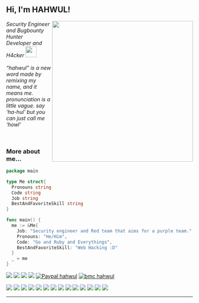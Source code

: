 <h2> Hi, I'm HAHWUL!</h2>
<img align='right' src="https://github-readme-stats.vercel.app/api?username=hahwul&show_icons=true&theme=radical" width="380">
<p><em>Security Engineer and Bugbounty Hunter <br>
  Developer and H4cker <img src="https://media.giphy.com/media/WUlplcMpOCEmTGBtBW/giphy.gif" width="30"><br><br>
  “hahwul” is a new word made by remixing my name, and it means me. pronunciation is a little vague. say ‘ha-hul’ but you can just call me ‘howl’
</em></p>

<br>

### More about me...
```go
package main

type Me struct{
  Pronouns string
  Code string
  Job string
  BestAndFavoriteSkill string
}

func main() {
  me := &Me{
    Job: "Security engineer and Red team that aims for a purple team.",
    Pronouns: "He/Him",
    Code: "Go and Ruby and Everythings",
    BestAndFavoriteSkill: "Web Hacking :D"
  }
  _ = me
}
```

[![](https://img.shields.io/twitter/follow/hahwul?color=gray&logo=twitter&label=%40hahwul&style=flat)](https://twitter.com/hahwul)
[![](https://img.shields.io/github/followers/hahwul?color=gray&label=%40hahwul&logo=GitHub)](https://github.com/hahwul)
[![](https://img.shields.io/github/stars/hahwul?color=gray&logo=GitHub)](https://github.com/hahwul)
[![](https://img.shields.io/badge/-hackerone-black?logo=hackerone&color=gray&style=flat)](https://hackerone.com/hahwul)
[![Paypal hahwul](https://img.shields.io/badge/support-$-ff69b4.svg?style=flat&color=gray&logo=paypal)](https://paypal.me/hahwul)
[![bmc hahwul](https://img.shields.io/badge/support-@-ff69b4.svg?style=flat&color=gray&logo=buy%20me%20a%20coffee)](https://www.buymeacoffee.com/hahwul)

![](https://img.shields.io/badge/-go-black?logo=go&color=gray&style=flat)
![](https://img.shields.io/badge/-ruby-black?logo=ruby&color=gray&style=flat)
![](https://img.shields.io/badge/-eilxir-black?logo=elixir&color=gray&style=flat)
![](https://img.shields.io/badge/-swift-black?logo=swift&color=gray&style=flat)
![](https://img.shields.io/badge/-vue-black?logo=Vue.js&color=gray&style=flat)
![](https://img.shields.io/badge/-docker-black?logo=docker&color=gray&style=flat)
![](https://img.shields.io/badge/-k8s-black?logo=kubernetes&color=gray&style=flat)
![](https://img.shields.io/badge/-git-black?logo=git&color=gray&style=flat)
![](https://img.shields.io/badge/-github%20action-black?logo=Github%20Actions&color=gray&style=flat)
![](https://img.shields.io/badge/-nvim-black?logo=neovim&color=gray&style=flat)
![](https://img.shields.io/badge/-macos/ios-black?logo=apple&color=gray&style=flat)
![](https://img.shields.io/badge/-ubuntu-black?logo=ubuntu&color=gray&style=flat)
![](https://img.shields.io/badge/-arch-black?logo=arch%20linux&color=gray&style=flat)
![](https://img.shields.io/badge/-jekyll-black?logo=jekyll&color=gray&style=flat)

---
